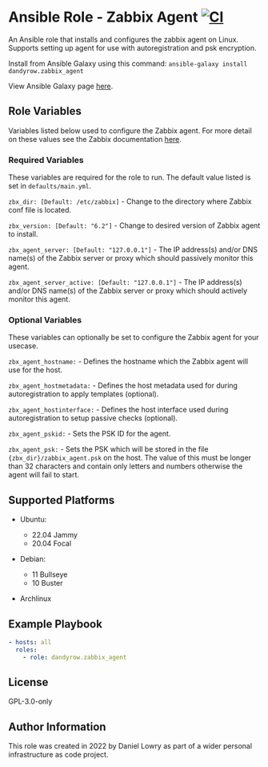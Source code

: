 Ansible Role - Zabbix Agent [![CI](https://github.com/dandyrow/ansible-role-zabbix-agent/actions/workflows/CI.yml/badge.svg?branch=master)](https://github.com/dandyrow/ansible-role-zabbix-agent/actions/workflows/CI.yml)
=========

An Ansible role that installs and configures the zabbix agent on Linux. Supports setting up agent for use with autoregistration and psk encryption.

Install from Ansible Galaxy using this command: `ansible-galaxy install dandyrow.zabbix_agent`

View Ansible Galaxy page [here](https://galaxy.ansible.com/dandyrow/zabbix_agent).

Role Variables
--------------

Variables listed below used to configure the Zabbix agent. For more detail on these values see the Zabbix documentation [here](https://www.zabbix.com/documentation/current/en/manual/appendix/config/zabbix_agentd).

### Required Variables

These variables are required for the role to run. The default value listed is set in `defaults/main.yml`.

`zbx_dir: [Default: /etc/zabbix]` - Change to the directory where Zabbix conf file is located.

`zbx_version: [Default: "6.2"]` - Change to desired version of Zabbix agent to install.

`zbx_agent_server: [Default: "127.0.0.1"]` - The IP address(s) and/or DNS name(s) of the Zabbix server or proxy which should passively monitor this agent.

`zbx_agent_server_active: [Default: "127.0.0.1"]` - The IP address(s) and/or DNS name(s) of the Zabbix server or proxy which should actively monitor this agent.

### Optional Variables

These variables can optionally be set to configure the Zabbix agent for your usecase.

`zbx_agent_hostname:` - Defines the hostname which the Zabbix agent will use for the host.

`zbx_agent_hostmetadata:` - Defines the host metadata used for during autoregistration to apply templates (optional).

`zbx_agent_hostinterface:` - Defines the host interface used during autoregistration to setup passive checks (optional).

`zbx_agent_pskid:` - Sets the PSK ID for the agent.

`zbx_agent_psk:` - Sets the PSK which will be stored in the file `{zbx_dir}/zabbix_agent.psk` on the host. The value of this must be longer than 32 characters and contain only letters and numbers otherwise the agent will fail to start.

Supported Platforms
-------------------

 - Ubuntu:
   - 22.04 Jammy
   - 20.04 Focal

 - Debian:
   - 11 Bullseye
   - 10 Buster
  
 - Archlinux

Example Playbook
----------------

```yaml
- hosts: all
  roles:
    - role: dandyrow.zabbix_agent
```

License
-------

GPL-3.0-only

Author Information
------------------

This role was created in 2022 by Daniel Lowry as part of a wider personal infrastructure as code project.
